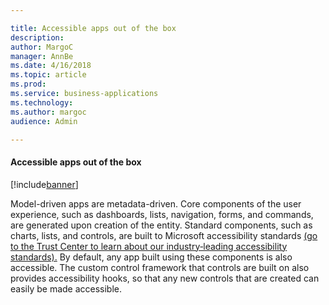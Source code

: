 ```yaml
---

title: Accessible apps out of the box
description: 
author: MargoC
manager: AnnBe
ms.date: 4/16/2018
ms.topic: article
ms.prod: 
ms.service: business-applications
ms.technology: 
ms.author: margoc
audience: Admin

---
```

#### Accessible apps out of the box

[!include[banner](../../../includes/banner.md)]




Model-driven apps are metadata-driven. Core components of the user experience,
such as dashboards, lists, navigation, forms, and commands, are generated upon
creation of the entity. Standard components, such as charts, lists, and
controls, are built to Microsoft accessibility standards [(go to the Trust
Center to learn about our industry‑leading accessibility
standards).](https://www.microsoft.com/en-us/trustcenter/compliance/accessibility)
By default, any app built using these components is also accessible. The custom
control framework that controls are built on also provides accessibility hooks,
so that any new controls that are created can easily be made accessible.
